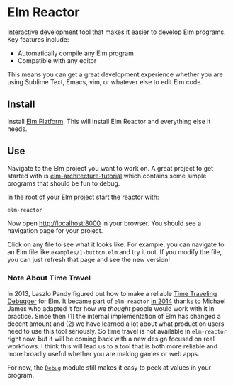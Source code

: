 # Elm Reactor

Interactive development tool that makes it easier to develop Elm
programs. Key features include:

  * Automatically compile any Elm program
  * Compatible with any editor

This means you can get a great development experience whether you are using
Sublime Text, Emacs, vim, or whatever else to edit Elm code.


## Install

Install [Elm Platform][platform]. This will install Elm Reactor and everything
else it needs.

[platform]: http://elm-lang.org/install


## Use

Navigate to the Elm project you want to work on. A great project to get started
with is [elm-architecture-tutorial][] which contains some simple programs that should be fun
to debug.

[elm-architecture-tutorial]: https://github.com/evancz/elm-architecture-tutorial

In the root of your Elm project start the reactor with:

```bash
elm-reactor
```

Now open [http://localhost:8000](http://localhost:8000) in your browser. You
should see a navigation page for your project.

Click on any file to see what it looks like. For example, you can navigate to an Elm file like `examples/1-button.elm` and try it out. If you modify the file, you can just refresh that page and see the new version!


### Note About Time Travel

In 2013, Laszlo Pandy figured out how to make a reliable [Time Traveling Debugger](http://debug.elm-lang.org/) for Elm. It became part of `elm-reactor` [in 2014](http://elm-lang.org/blog/time-travel-made-easy) thanks to Michael James who adapted it for how we *thought* people would work with it in practice. Since then (1) the internal implementation of Elm has changed a decent amount and (2) we have learned a lot about what production users need to use this tool seriously. So time travel is not available in `elm-reactor` right now, but it will be coming back with a new design focused on real workflows. I think this will lead us to a tool that is both more reliable and more broadly useful whether you are making games or web apps.

For now, the [`Debug`](http://package.elm-lang.org/packages/elm-lang/core/latest/Debug) module still makes it easy to peek at values in your program.
